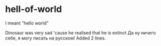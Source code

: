 # hell-of-world
I meant "hello world"

Dinosaur was very sad 'cause he realised that he is extinct
Да ну ничего себе, я могу писать на русском!
Added 2 lines.
